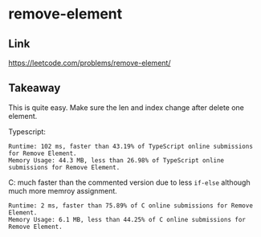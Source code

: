 # remove-element

## Link

https://leetcode.com/problems/remove-element/

## Takeaway

This is quite easy. Make sure the len and index change after delete one element.

Typescript:

```
Runtime: 102 ms, faster than 43.19% of TypeScript online submissions for Remove Element.
Memory Usage: 44.3 MB, less than 26.98% of TypeScript online submissions for Remove Element.
```

C: much faster than the commented version due to less `if-else` although much more memroy assignment.

```
Runtime: 2 ms, faster than 75.89% of C online submissions for Remove Element.
Memory Usage: 6.1 MB, less than 44.25% of C online submissions for Remove Element.
```
